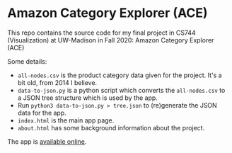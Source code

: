 # Amazon Category Explorer (ACE)
This repo contains the source code for my final project in CS744 (Visualization) at UW-Madison in Fall 2020: Amazon Category Explorer (ACE)

Some details:
- `all-nodes.csv` is the product category data given for the project. It's a bit old, from 2014 I believe.
- `data-to-json.py` is a python script which converts the `all-nodes.csv` to a JSON tree structure which is used by the app.
- Run `python3 data-to-json.py > tree.json` to (re)generate the JSON data for the app.
- `index.html` is the main app page.
- `about.html` has some background information about the project.

The app is [available online](https://tomreitz.github.io/amazon-category-explorer/).
